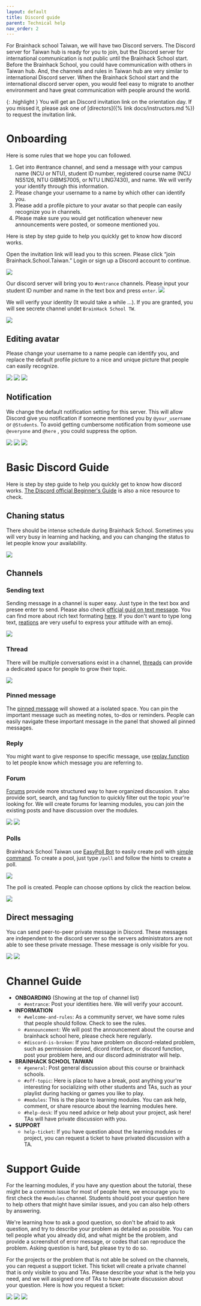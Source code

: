 ```yaml
---
layout: default
title: Discord guide
parent: Technical help
nav_order: 2
---
```


For Brainhack school Taiwan, we will have two Discord servers. The Discord server for Taiwan hub is ready for you to join, but the Discord server for international communication is not public until the Brainhack School start. Before the Brainhack School, you could have communication with others in Taiwan hub. And, the channels and rules in Taiwan hub are very similar to international Discord server. When the Brainhack School start and the international discord server open, you would feel easy to migrate to another environment and have great communication with people around the world. 

{: .highlight }
You will get an Discord invitation link on the orientation day. If you missed it, please ask one of [directors]({% link docs/instructors.md %}) to request the invitation link. 

# Onboarding
Here is some rules that we hope you can followed. 
1. Get into #entrance channel, and send a message with your campus name (NCU or NTU), student ID number, registered course name (NCU NS5126, NTU GIBMS7005, or NTU LING7430), and name. We will verify your identify through this information.
2. Please change your username to a name by which other can identify you. 
3. Please add a profile picture to your avatar so that people can easily recognize you in channels.
4. Please make sure you would get notification whenever new announcements were posted, or someone mentioned you.

Here is step by step guide to help you quickly get to know how discord works.

Open the invitation link will lead you to this screen. Please click “join Brainhack.School.Taiwan.” Login or sign up a Discord account to continue.

![](../../assets/discordguide/onboarding1.png)

Our discord server will bring you to `#entrance` channels. Please input your student ID number and name in the text box and press `enter`.
![](../../assets/discordguide/onboarding2.png)

We will verify your identity (It would take a while ...). If you are granted, you will see secrete channel undet `BrainHack School TW`.

![](../../assets/discordguide/onboarding3.png)

## Editing avatar
Please change your username to a name people can identify you, and replace the default profile picture to a nice and unique picture that people can easily recognize.

![](../../assets/discordguide/onboarding4.png)
![](../../assets/discordguide/onboarding5.png)
![](../../assets/discordguide/onboarding6.png)

## Notification
We change the default notification setting for this server. This will allow Discord give you notification if someone mentioned you by `@your_username` or `@Students`. To avoid getting cumbersome notification from someone use `@everyone` and `@here` , you could suppress the option.

![](../../assets/discordguide/notification1.png)
![](../../assets/discordguide/notification2.png)
![](../../assets/discordguide/notification3.png)

# Basic Discord Guide
Here is step by step guide to help you quickly get to know how discord works. [The Discord official Beginner's Guide](https://support.discord.com/hc/en-us/articles/360045138571-Beginner-s-Guide-to-Discord) is also a nice resource to check.

## Chaning status
There should be intense schedule during Brainhack School. Sometimes you will very busy in learning and hacking, and you can changing the status to let people know your availability.

![](../../assets/discordguide/onboarding7.png)

## Channels

### Sending text
Sending message in a channel is super easy. Just type in the text box and presee enter to send. Please also check [official guid on text message](https://support.discord.com/hc/en-us/articles/360034632292-Sending-Messages). You can find more about rich text formating [here](https://support.discord.com/hc/en-us/articles/210298617). If you don't want to type long text, [reations](https://support.discord.com/hc/en-us/articles/12102061808663-Reactions-and-Super-Reactions-FAQ) are very useful to express your attitude with an emoji.

![](../../assets/discordguide/channel1.png)

### Thread
There will be multiple conversations exist in a channel, [threads](https://support.discord.com/hc/en-us/articles/4403205878423) can provide a dedicated space for people to grow their topic. 

![](../../assets/discordguide/channel2.png)

### Pinned message
The [pinned message](https://support.discord.com/hc/en-us/articles/221421867-How-do-I-pin-messages-) will showed at a isolated space. You can pin the important message such as meeting notes, to-dos or reminders. People can easily navigate these important message in the panel that showed all pinned messages.

### Reply
You might want to give response to specific message, use [replay function](https://support.discord.com/hc/en-us/articles/360057382374-Replies-FAQ) to let people know which message you are referring to.

### Forum
[Forums](https://support.discord.com/hc/en-us/articles/6208479917079-Forum-Channels-FAQ) provide more structured way to have organized discussion. It also provide sort, search, and tag function to quickly filter out the topic your're looking for. We will create forums for learning modules, you can join the existing posts and have discussion over the modules.

![](../../assets/discordguide/channel4.png)
![](../../assets/discordguide/channel5.png)

### Polls
Brainkhack School Taiwan use [EasyPoll Bot](https://easypoll.bot/) to easily create poll with [simple command](https://wiki.easypoll.bot/commands/poll). To create a pool, just type `/poll` and follow the hints to create a poll.

![](../../assets/discordguide/poll1.png)

The poll is created. People can choose options by click the reaction below.

![](../../assets/discordguide/poll2.png)

## Direct messaging
You can send peer-to-peer private message in Discord. These messages are independent to the discord server so the servers administrators are not able to see these private message. These message is only visible for you.

![](../../assets/discordguide/message1.png)
![](../../assets/discordguide/message2.png)

# Channel Guide

- **ONBOARDING** (Showing at the top of channel list)
	- `#entrance`: Post your identities here. We will verify your account.
- **INFORMATION**
	- `#welcome-and-rules`: As a community server, we have some rules that people should follow. Check to see the rules.
	- `#announcement`: We will post the announcement about the course and brainhack school here, please check here regularly.
	- `#discord-is-broken`: If you have problem on discord-related problem, such as permission denied, dicord interface, or discord function, post your problem here, and our discord administrator will help.
- **BRAINHACK SCHOOL TAIWAN**
	- `#general`: Post general discussion about this course or brainhack schools.
	- `#off-topic`: Here is place to have a break, post anything your're interesting for socializing with other students and TAs, such as your playlist during hacking or games you like to play.
	- `#modules`: This is the place to learning modules. You can ask help, comment, or share resource about the learning modules here.
	- `#help-desk`: If you need advice or help about your project, ask here! TAs will have private discussion with you.
- **SUPPORT**
	- `help-ticket`: If you have question about the learning modules or project, you can request a ticket to have privated discussion with a TA.

# Support Guide
For the learning modules, if you have any question about the tutorial, these might be a common issue for most of people here, we encourage you to first check the `#modules` channel. Students should post your question here to help others that might have similar issues, and you can also help others by answering. 

We're learning how to ask a good question, so don't be afraid to ask question, and try to describe your problem as detailed as possible.  You can tell people  what you already did, and what might be the problem, and provide a screenshot of error message, or codes that can reproduce the problem. Asking question is hard, but please try to do so.

For the projects or the problem that is not able be solved on the channels, you can request a support ticket. This ticket will create a private channel that is only visible to you and TAs. Please describe your what is the help you need, and we will assigned one of TAs to have private discussion about your question. Here is how you request a ticket:

![](../../assets/discordguide/ticket1.png)
![](../../assets/discordguide/ticket2.png)
![](../../assets/discordguide/ticket3.png)

